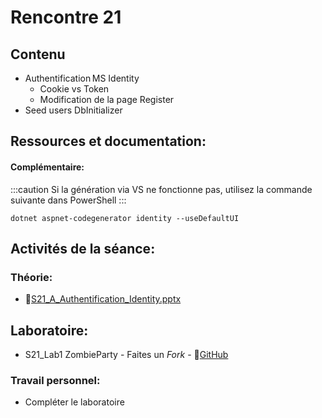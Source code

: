 # Rencontre 21

## Contenu
- Authentification MS Identity  
    - Cookie vs Token  
    - Modification de la page Register  
- Seed users DbInitializer 

## Ressources et documentation: 


#### Complémentaire: 

:::caution
Si la génération via VS ne fonctionne pas, utilisez la commande suivante dans PowerShell
:::

`dotnet aspnet-codegenerator identity --useDefaultUI`

## Activités de la séance: 
### Théorie: 
- 🔗[S21_A_Authentification_Identity.pptx](https://cegepedouardmontpetit-my.sharepoint.com/:p:/r/personal/valerie_turgeon_cegepmontpetit_ca/Documents/420_3W6_SITE/PowerPoints/S21_Authentification_Identity.pptx?d=w40c132a01c4e4be09d82dbe3af4a8675&csf=1&web=1&e=jtDnGT) 


## Laboratoire: 
- S21_Lab1 ZombieParty - Faites un *Fork* - 🔗[GitHub](https://github.com/ProgWebTransFC/S21_Lab1)

### Travail personnel: 
- Compléter le laboratoire